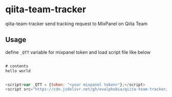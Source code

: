 # qiita-team-tracker

qiita-team-tracker send tracking request to MixPanel on Qiita Team


## Usage

define `_QTT` variable for mixpanel token and load script file like below

```js

# contents
hello world


<script>var _QTT = {token: "<your mixpanel token>"};</script>
<script src="https://cdn.jsdelivr.net/gh/evalphobia/qiita-team-tracker/tracker.js"></script>
```
